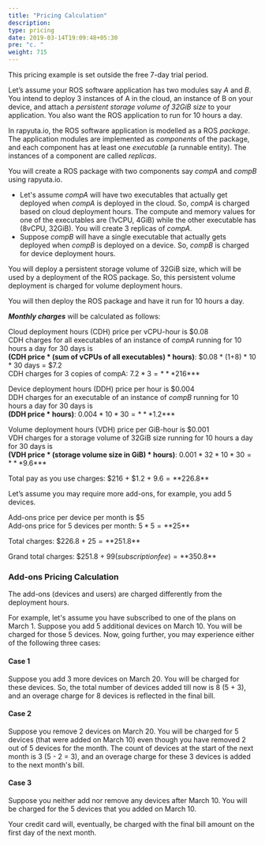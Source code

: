 ```yaml
---
title: "Pricing Calculation"
description:
type: pricing
date: 2019-03-14T19:09:48+05:30
pre: "c. "
weight: 715
---
```

This pricing example is set outside the free 7-day trial period.

Let’s assume your ROS software application has two modules say
*A* and *B*. You intend to deploy 3 instances of
A in the cloud, an instance of B on your device, and attach
a *persistent storage volume of 32GiB size* to your application.
You also want the ROS application to run for 10 hours a day.

In rapyuta.io, the ROS software application is modelled as a
ROS *package*. The application modules are implemented as
*components* of the package, and each component has at least
one *executable* (a runnable entity).
The instances of a component are called *replicas*.

You will create a ROS package with two components say *compA* and
*compB* using rapyuta.io.

* Let's assume *compA* will have two executables that actually
  get deployed when *compA* is deployed in the cloud.
  So, *compA* is charged based on cloud deployment hours.
  The compute and memory values for one of the executables
  are (1vCPU, 4GiB) while the other executable has (8vCPU, 32GiB).
  You will create 3 replicas of *compA*.
* Suppose *compB* will have a single executable that actually gets
  deployed when *compB* is deployed on a device. So, *compB* is charged
  for device deployment hours.
  
You will deploy a persistent storage volume of 32GiB size,
which will be used by a deployment of the ROS package.
So, this persistent volume deployment is charged for
volume deployment hours.

You will then deploy the ROS package and have it run for 10 hours
a day.

***Monthly charges*** will be calculated as follows:

Cloud deployment hours (CDH) price per vCPU-hour is $0.08<br>
CDH charges for all executables of an instance of *compA*
running for 10 hours a day for 30 days is <br>**(CDH price * (sum of vCPUs of all executables) * hours)**: $0.08 * (1+8) * 10 * 30 days = $7.2<br>
CDH charges for 3 copies of compA: $7.2 * 3 = ***$216***

Device deployment hours (DDH) price per hour is $0.004<br>
DDH charges for an executable of an instance of *compB*
running for 10 hours a day for 30 days is <br>**(DDH price * hours)**: $0.004 * 10 * 30 = ***$1.2***

Volume deployment hours (VDH) price per GiB-hour is $0.001<br>
VDH charges for a storage volume of 32GiB size running for
10 hours a day for 30 days is <br>**(VDH price * (storage volume size in GiB) * hours)**:
$0.001 * 32 * 10 * 30 = ***$9.6***

Total pay as you use charges: $216 + $1.2 + $9.6 = **$226.8**

Let’s assume you may require more add-ons, for example, you
add 5 devices.

Add-ons price per device per month is $5<br>
Add-ons price for 5 devices per month: $5 * 5 = **$25**

Total charges: $226.8 + $25 = **$251.8**

Grand total charges: $251.8 + $99 (subscription fee) = **$350.8**

### Add-ons Pricing Calculation

The add-ons (devices and users) are charged differently
from the deployment hours.

For example, let's assume you have subscribed to one of the plans on
March 1. Suppose you add 5 additional devices on March 10. You will
be charged for those 5 devices. Now, going further, you may experience
either of the following three cases:

#### Case 1

Suppose you add 3 more devices on March 20. You will be charged for
these devices. So, the total number of devices added till now is 8
(5 + 3), and an overage charge for 8 devices is reflected in the final
bill.

#### Case 2

Suppose you remove 2 devices on March 20. You will be charged for
5 devices (that were added on March 10) even though you have removed
2 out of 5 devices for the month. The count of devices at the start
of the next month is 3 (5 - 2 = 3), and an overage charge for these
3 devices is added to the next month's bill.

#### Case 3

Suppose you neither add nor remove any devices after March 10. You will be
charged for the 5 devices that you added on March 10.

Your credit card will, eventually, be charged with the final bill amount
on the first day of the next month.